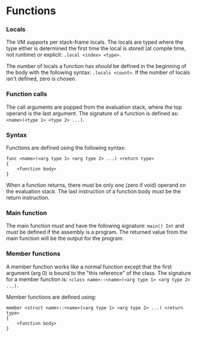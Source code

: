 # Functions

### Locals
The VM supports per stack-frame locals. The locals are typed where the type either is determined the first time the local is stored (at compile time, not runtime) or explicit: `.local <index> <type>`.

The number of locals a function has _should_ be defined in the beginning of the body with the following
syntax: `.locals <count>`. If the number of locals isn't defined, zero is chosen.

### Function calls
The call arguments are popped from the evaluation stack, where the top operand is the last argument. The signature of a function is defined as: `<name>(<type 1> <type 2> ...)`.

### Syntax
Functions are defined using the following syntax:
```
func <name>(<arg type 1> <arg type 2> ...) <return type>
{
    <function body>
}
```
When a function returns, there must be only _one_ (zero if void) operand on the evaluation stack. The last instruction of a function body _must_ be the return instruction.

### Main function

The main function _must_ and have the following signature: `main() Int` and _must_ be defined if the assembly is a program.
The returned value from the main function will be the output for the program.

### Member functions
A member function works like a normal function except that the first argument (arg 0) is bound to the "this reference" of the class. The signature for a member function is: `<class name>::<name>(<arg type 1> <arg type 2> ...)`.

Member functions are defined using:
```
member <struct name>::<name>(<arg type 1> <arg type 2> ...) <return type>
{
    <function body>
}
```

